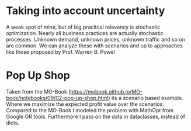# Taking into account uncertainty

A weak spot of mine, but of big pracitcal relevancy is stochastic optimization. Nearly all business practices are actually stochastic processes. Unknown demand, unknown prices, unknown traffic and so on are common. We can analyze these with scenarios and up to approaches like those proposed by Prof. Warren B. Powel

# Pop Up Shop
Taken from the MO-Book (https://mobook.github.io/MO-book/notebooks/09/02-pop-up-shop.html) its a scenario based example. Where we maximize the expected profit value over the scenarios. Compared to the MO-Book I modeled the problem with MathOpt from Google OR tools. Furthermore I pass on the data in dataclasses, instead of dicts.